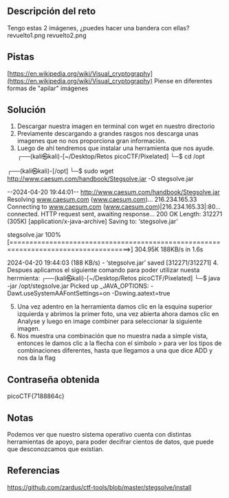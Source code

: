 ## Descripción del reto
Tengo estas 2 imágenes, ¿puedes hacer una bandera con ellas? revuelto1.png revuelto2.png
## Pistas 
[https://en.wikipedia.org/wiki/Visual_cryptography](https://en.wikipedia.org/wiki/Visual_cryptography)
Piense en diferentes formas de "apilar" imágenes
## Solución 
1. Descargar nuestra imagen en terminal con wget en nuestro directorio
2. Previamente descargando a grandes rasgos nos descarga unas imagenes que no nos proporciona gran información.
3. Luego de ahí tendremos que instalar una herramienta que nos ayude. 
┌──(kali㉿kali)-[~/Desktop/Retos picoCTF/Pixelated]
└─$ cd /opt                       
                                                                                                                                                                       
┌──(kali㉿kali)-[/opt]
└─$ sudo wget http://www.caesum.com/handbook/Stegsolve.jar -O stegsolve.jar

--2024-04-20 19:44:01--  http://www.caesum.com/handbook/Stegsolve.jar
Resolving www.caesum.com (www.caesum.com)... 216.234.165.33
Connecting to www.caesum.com (www.caesum.com)|216.234.165.33|:80... connected.
HTTP request sent, awaiting response... 200 OK
Length: 312271 (305K) [application/x-java-archive]
Saving to: ‘stegsolve.jar’

stegsolve.jar                             100%[====================================================================================>] 304.95K   188KB/s    in 1.6s    

2024-04-20 19:44:03 (188 KB/s) - ‘stegsolve.jar’ saved [312271/312271]
4. Despues aplicamos el siguiente comando para poder utilizar nuesta herrmienta:
┌──(kali㉿kali)-[~/Desktop/Retos picoCTF/Pixelated]
└─$ java -jar /opt/stegsolve.jar 
Picked up _JAVA_OPTIONS: -Dawt.useSystemAAFontSettings=on -Dswing.aatext=true

5. Una vez adentro en la herramienta damos clic en la esquina superior izquierda y abrimos la primer foto, una vez abierta ahora damos clic en Analyse y luego en image combiner para seleccionar la siguiente imagen.
6. Nos muestra una combinación que no muestra nada a simple vista, entonces le damos clic a la flecha con el simbolo > para ver los tipos de combinaciones diferentes, hasta que llegamos a una que dice ADD y nos da la flag
## Contraseña obtenida 
picoCTF{7188864c}
## Notas 
Podemos ver que nuestro sistema operativo cuenta con distintas herramientas de apoyo, para poder decifrar cientos de datos, que puede que desconozcamos que existian. 
## Referencias 
https://github.com/zardus/ctf-tools/blob/master/stegsolve/install

